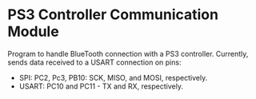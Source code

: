 # PS3 Controller Communication Module
Program to handle BlueTooth connection with a PS3 controller. Currently, sends data received to a USART connection on pins: 
  - SPI: PC2, Pc3, PB10: SCK, MISO, and MOSI, respectively.
  - USART: PC10 and PC11 - TX and RX, respectively.
